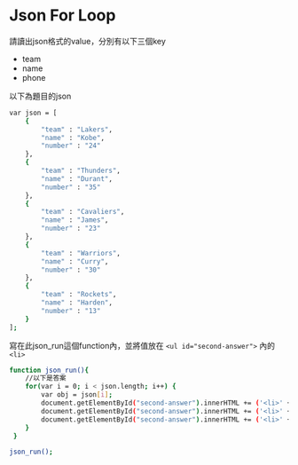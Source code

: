 # Json For Loop


請讀出json格式的value，分別有以下三個key

* team
* name
* phone
 
以下為題目的json

```sh
var json = [
    {
        "team" : "Lakers", 
        "name" : "Kobe",
        "number" : "24"
    },
    {
        "team" : "Thunders", 
        "name" : "Durant",
        "number" : "35"
    },
    {
        "team" : "Cavaliers", 
        "name" : "James",
        "number" : "23"
    },
    {
        "team" : "Warriors", 
        "name" : "Curry",
        "number" : "30"
    },
    {
        "team" : "Rockets", 
        "name" : "Harden",
        "number" : "13"
    }
];
```

寫在此json_run這個function內，並將值放在 `<ul id="second-answer">` 內的`<li>`

```sh
function json_run(){
    //以下是答案
	for(var i = 0; i < json.length; i++) {
        var obj = json[i];
        document.getElementById("second-answer").innerHTML += ('<li>' + obj.team + '</li>');
        document.getElementById("second-answer").innerHTML += ('<li>' + obj.name + '</li>');
        document.getElementById("second-answer").innerHTML += ('<li>' + obj.number + '</li>');
    }
 }

json_run();
```
 
